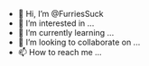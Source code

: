 - 👋 Hi, I’m @FurriesSuck
- 👀 I’m interested in ...
- 🌱 I’m currently learning ...
- 💞️ I’m looking to collaborate on ...
- 📫 How to reach me ...

<!---
FurriesSuck/FurriesSuck is a ✨ special ✨ repository because its `README.md` (this file) appears on your GitHub profile.
You can click the Preview link to take a look at your changes.
--->
